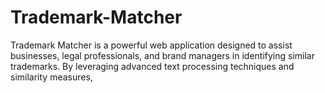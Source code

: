 # Trademark-Matcher
Trademark Matcher is a powerful web application designed to assist businesses, legal professionals, and brand managers in identifying similar trademarks. By leveraging advanced text processing techniques and similarity measures, 
